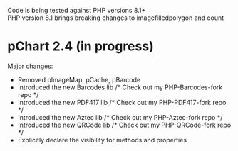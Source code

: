  Code is being tested against PHP versions 8.1+<br />
 PHP version 8.1 brings breaking changes to imagefilledpolygon and count<br />
 
  pChart 2.4 (in progress)
===================
Major changes:
 - Removed pImageMap, pCache, pBarcode
 - Introduced the new Barcodes lib /* Check out my PHP-Barcodes-fork repo */
 - Introduced the new PDF417 lib /* Check out my PHP-PDF417-fork repo */
 - Introduced the new Aztec lib /* Check out my PHP-Aztec-fork repo */
 - Introduced the new QRCode lib /* Check out my PHP-QRCode-fork repo */
 - Explicitly declare the visibility for methods and properties

